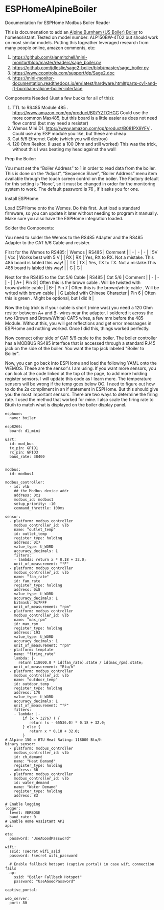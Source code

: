 # ESPHomeAlpineBoiler
Documentation for ESPHome Modbus Boiler Reader

This is documenation to add an [Alpine Burnham (US Boiler) Boiler](https://www.usboiler.net/product/alpine-high-efficiency-condensing-gas-boiler.html) to homeassistant. Tested on model number: ALP150BW-4T02 but should work on most similar models.
Putting this togeather leveraged research from many people online, amazon comments, etc:
1. https://github.com/alanmitchell/mini-monitor/blob/master/readers/sage_boiler.py
1. https://github.com/jdleslie/sage2-boiler/blob/master/sage_boiler.py
1. https://www.ccontrols.com/support/dp/Sage2.doc
1. https://mini-monitor-documentation.readthedocs.io/en/latest/hardware.html#parts-cv1-and-j1-burnham-alpine-boiler-interface

Components Needed (Just a few bucks for all of this):
1. TTL to RS485 Module 485 . https://www.amazon.com/gp/product/B07YZTGHGG Could use the more common Max485, but this board is a little easier as does not need flow control.(but may need a resister)
2. Wemos Mini D1. https://www.amazon.com/gp/product/B081PX9YFV . Could use any ESP module you like, but these are cheap
3. Cat 5/6 Ethernet Cable (which you will destroy)
4. 120 Ohm Resitor. (I used a 100 Ohm and still worked) This was the trick, without this I was beating my head against the wall!

Prep the Boiler:

You must set the “Boiler Address” to 1 in order to read data from the boiler. This is done on the “Adjust”, “Sequence Slave”, “Boiler Address” menu item available through the touch screen control on the boiler. The Factory default for this setting is “None”, so it must be changed in order for the monitoring system to work. The default password is 76 , if it asks you for one.

Install ESPHome:

Load ESPHome onto the Wemos. Do this first. Just load a standard firmware, so you can update it later without needing to program it manually. Make sure you also have the ESPHome integration loaded.

Solder the Components:

You need to solder the Wemos to the RS485 Adapter and the RS485 Adapter to the CAT 5/6 Cable and resister. 

First for the Wemos to RS485:
| Wemos | RS485 | Comment |
| - | - | - | 
| 5V | Vcc | Works best with 5 V |
| RX | RX | Yes, RX to RX. Not a mistake. This 485 board is labled this way! |
| TX | TX | Yes, TX to TX. Not a mistake.This 485 board is labled this way! |
| G  | G |

Next for the RS485 to the Cat 5/6 Cable
| RS485 | Cat 5/6 | Comment |
| - | - | - | 
| A+ | Pin 8 | Often this is the brown cable . Will be twisted with brown/white cable |
| B- | Pin 7 | Often this is the brown/white cable . Will be writed with brown cable |
| G Labled with Chinese Character  | Pin 6 | Often this is green . Might be optional, but I did it |

Now the big trick is if your cable is short (mine was) you need a 120 Ohm resitor between A+ and B- wires near the adapter. I soldered it across the two (Brown and Brown/White) CAT5 wires, a few mm before the 485 Module. Without this, you will get reflections and get error messaages in ESPHome and nothing worked. Once I did this, things worked perfectly.

Now connect other side of CAT 5/6 cable to the boiler. The boiler controller has a MODBUS RS485 interface that is accessed through a standard RJ45 jack on the side of the boiler. You want the top jack labeled "Boiler to Boiler".

Now, you can go back into ESPHome and load the following YAML onto the WEMOS. These are the sensor's I am using. If you want more sensors, you can look at the code linked at the top of the page, to add more holding register sensors. I will update this code as I learn more. The temperature sensors will be wrong if the temp goes below OC. I need to figure out how to do the 2s compliment in an if statement in ESPHome. But this should give you the most important sensors. There are two ways to determine the firing rate. I used the method that worked for mine. I also scale the firing rate to Btu/h to match what is displayed on the boiler display panel.
```
esphome:
  name: boiler

esp8266:
  board: d1_mini

uart:
  id: mod_bus
  tx_pin: GPIO1
  rx_pin: GPIO3
  baud_rate: 38400
  

modbus:
  id: modbus1

modbus_controller:
  - id: vlb
    ## the Modbus device addr
    address: 0x1
    modbus_id: modbus1
    setup_priority: -10
    command_throttle: 100ms

sensor:
  - platform: modbus_controller
    modbus_controller_id: vlb
    name: "outlet_temp"
    id: outlet_temp
    register_type: holding
    address: 0x7
    value_type: U_WORD
    accuracy_decimals: 1
    filters:
    - lambda: return x * 0.18 + 32.0;
    unit_of_measurement: "°F"
  - platform: modbus_controller
    modbus_controller_id: vlb
    name: "fan_rate"
    id: fan_rate
    register_type: holding
    address: 0x8
    value_type: U_WORD
    accuracy_decimals: 1
    bitmask: 0x7FFF
    unit_of_measurement: "rpm"
  - platform: modbus_controller
    modbus_controller_id: vlb
    name: "max_rpm"
    id: max_rpm
    register_type: holding
    address: 193
    value_type: U_WORD
    accuracy_decimals: 1
    unit_of_measurement: "rpm"  
  - platform: template
    name: "firing_rate"
    lambda: |-
      return 118000.0 * id(fan_rate).state / id(max_rpm).state; 
    unit_of_measurement: "Btu/h"
  - platform: modbus_controller
    modbus_controller_id: vlb
    name: "outdoor_temp"
    id: outdoor_temp
    register_type: holding
    address: 170
    value_type: U_WORD
    accuracy_decimals: 1
    unit_of_measurement: "°F"
    filters:
    - lambda: |-
        if (x > 32767 ) {
           return (x - 65536.0) * 0.18 + 32.0;
        } else {
           return x * 0.18 + 32.0;
        } 
# Alpine 150 = BTU Heat Rating: 118000 Btu/h
binary_sensor:
  - platform: modbus_controller
    modbus_controller_id: vlb
    id: ch_demand
    name: "Heat Demand"
    register_type: holding
    address: 66
  - platform: modbus_controller
    modbus_controller_id: vlb
    id: water_demand
    name: "Water Demand"
    register_type: holding
    address: 83 

# Enable logging
logger:
  level: VERBOSE
  baud_rate: 0
# Enable Home Assistant API
api:

ota:
  password: "UseAGoodPassword"

wifi:
  ssid: !secret wifi_ssid
  password: !secret wifi_password

  # Enable fallback hotspot (captive portal) in case wifi connection fails
  ap:
    ssid: "Boiler Fallback Hotspot"
    password: "UseAGoodPassword"

captive_portal:

web_server:
  port: 80

```
 
